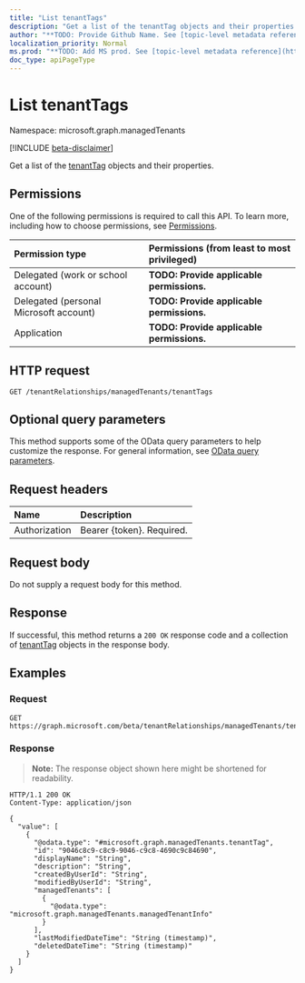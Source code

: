 ```yaml
---
title: "List tenantTags"
description: "Get a list of the tenantTag objects and their properties."
author: "**TODO: Provide Github Name. See [topic-level metadata reference](https://msgo.azurewebsites.net/add/document/guidelines/metadata.html#topic-level-metadata)**"
localization_priority: Normal
ms.prod: "**TODO: Add MS prod. See [topic-level metadata reference](https://msgo.azurewebsites.net/add/document/guidelines/metadata.html#topic-level-metadata)**"
doc_type: apiPageType
---
```


# List tenantTags
Namespace: microsoft.graph.managedTenants

[!INCLUDE [beta-disclaimer](../../includes/beta-disclaimer.md)]

Get a list of the [tenantTag](../resources/managedtenants-tenanttag.md) objects and their properties.

## Permissions
One of the following permissions is required to call this API. To learn more, including how to choose permissions, see [Permissions](/graph/permissions-reference).

|Permission type|Permissions (from least to most privileged)|
|:---|:---|
|Delegated (work or school account)|**TODO: Provide applicable permissions.**|
|Delegated (personal Microsoft account)|**TODO: Provide applicable permissions.**|
|Application|**TODO: Provide applicable permissions.**|

## HTTP request

<!-- {
  "blockType": "ignored"
}
-->
``` http
GET /tenantRelationships/managedTenants/tenantTags
```

## Optional query parameters
This method supports some of the OData query parameters to help customize the response. For general information, see [OData query parameters](/graph/query-parameters).

## Request headers
|Name|Description|
|:---|:---|
|Authorization|Bearer {token}. Required.|

## Request body
Do not supply a request body for this method.

## Response

If successful, this method returns a `200 OK` response code and a collection of [tenantTag](../resources/tenanttag.md) objects in the response body.

## Examples

### Request
<!-- {
  "blockType": "request",
  "name": "list_tenanttag"
}
-->
``` http
GET https://graph.microsoft.com/beta/tenantRelationships/managedTenants/tenantTags
```


### Response
>**Note:** The response object shown here might be shortened for readability.
<!-- {
  "blockType": "response",
  "truncated": true,
  "@odata.type": "Collection(microsoft.graph.managedTenants.tenantTag)"
}
-->
``` http
HTTP/1.1 200 OK
Content-Type: application/json

{
  "value": [
    {
      "@odata.type": "#microsoft.graph.managedTenants.tenantTag",
      "id": "9046c8c9-c8c9-9046-c9c8-4690c9c84690",
      "displayName": "String",
      "description": "String",
      "createdByUserId": "String",
      "modifiedByUserId": "String",
      "managedTenants": [
        {
          "@odata.type": "microsoft.graph.managedTenants.managedTenantInfo"
        }
      ],
      "lastModifiedDateTime": "String (timestamp)",
      "deletedDateTime": "String (timestamp)"
    }
  ]
}
```

